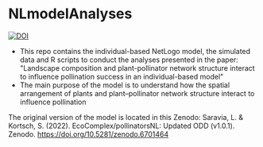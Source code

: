# NLmodelAnalyses

[![DOI](https://zenodo.org/badge/455062399.svg)](https://zenodo.org/badge/latestdoi/455062399)

- This repo contains the individual-based NetLogo model, the simulated data and R scripts to conduct the analyses presented in the paper:
"Landscape composition and plant-pollinator network structure interact to influence pollination success in an individual-based model"
- The main purpose of the model is to understand how the spatial arrangement of plants and plant–pollinator network structure interact to influence pollination

The original version of the model is located in this Zenodo:
Saravia, L. & Kortsch, S. (2022). EcoComplex/pollinatorsNL: Updated ODD (v1.0.1). Zenodo. https://doi.org/10.5281/zenodo.6701464
